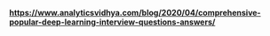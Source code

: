 **https://www.analyticsvidhya.com/blog/2020/04/comprehensive-popular-deep-learning-interview-questions-answers/**
